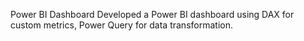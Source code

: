 Power BI Dashboard
Developed a Power BI dashboard using DAX for custom metrics, Power Query for data transformation.

